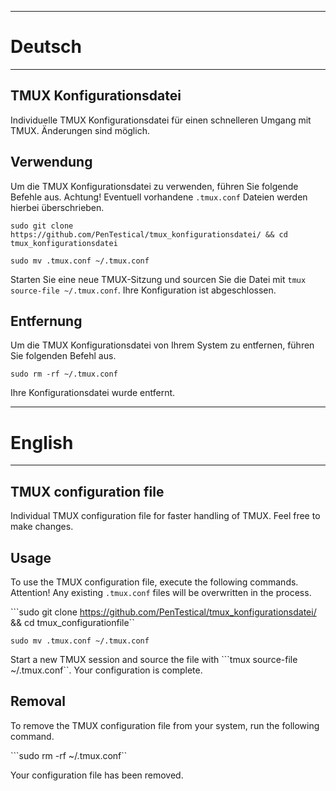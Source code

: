 --------------------------------------------------------------------------------------------------------
# Deutsch
--------------------------------------------------------------------------------------------------------
## TMUX Konfigurationsdatei

Individuelle TMUX Konfigurationsdatei für einen schnelleren Umgang mit TMUX. Änderungen sind möglich.

## Verwendung
Um die TMUX Konfigurationsdatei zu verwenden, führen Sie folgende Befehle aus. Achtung! Eventuell vorhandene ```.tmux.conf``` Dateien werden hierbei überschrieben.

```sudo git clone https://github.com/PenTestical/tmux_konfigurationsdatei/ && cd tmux_konfigurationsdatei``` 

```sudo mv .tmux.conf ~/.tmux.conf``` 

Starten Sie eine neue TMUX-Sitzung und sourcen Sie die Datei mit ```tmux source-file ~/.tmux.conf```. Ihre Konfiguration ist abgeschlossen.

## Entfernung
Um die TMUX Konfigurationsdatei von Ihrem System zu entfernen, führen Sie folgenden Befehl aus.

```sudo rm -rf ~/.tmux.conf``` 

Ihre Konfigurationsdatei wurde entfernt.

--------------------------------------------------------------------------------------------------------
# English
--------------------------------------------------------------------------------------------------------
## TMUX configuration file

Individual TMUX configuration file for faster handling of TMUX. Feel free to make changes.

## Usage
To use the TMUX configuration file, execute the following commands. Attention! Any existing ``.tmux.conf`` files will be overwritten in the process.

```sudo git clone https://github.com/PenTestical/tmux_konfigurationsdatei/ && cd tmux_configurationfile`` 

```sudo mv .tmux.conf ~/.tmux.conf``` 

Start a new TMUX session and source the file with ```tmux source-file ~/.tmux.conf``. Your configuration is complete.

## Removal
To remove the TMUX configuration file from your system, run the following command.

```sudo rm -rf ~/.tmux.conf`` 

Your configuration file has been removed.
